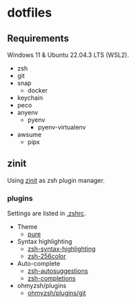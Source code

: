 # dotfiles

## Requirements

Windows 11 & Ubuntu 22.04.3 LTS (WSL2).

* zsh
* git
* snap
  * docker
* keychain
* peco
* anyenv
  * pyenv
    * pyenv-virtualenv
* awsume
  * pipx

## zinit

Using [zinit](https://github.com/zdharma-continuum/zinit) as zsh plugin manager.

### plugins

Settings are listed in [.zshrc](.zshrc).

* Theme
  * [pure](https://github.com/sindresorhus/pure)
* Syntax highlighting
  * [zsh-syntax-highlighting](https://github.com/zsh-users/zsh-syntax-highlighting)
  * [zsh-256color](https://github.com/chrissicool/zsh-256color)
* Auto-complete
  * [zsh-autosuggestions](https://github.com/zsh-users/zsh-autosuggestions)
  * [zsh-completions](https://github.com/zsh-users/zsh-completions)
* ohmyzsh/plugins
  * [ohmyzsh/plugins/git](https://github.com/ohmyzsh/ohmyzsh/tree/master/plugins/git)
